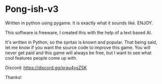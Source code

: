 # Pong-ish-v3
Written in python using pygame. It is exactly what it sounds like. ENJOY.


This software is freeware, I created this with the help of a text based AI.

It's written in Python, so the syntax is known and popular. That being said, let me know if you want the source code to improve this game. You will never get paid and this game will always be free, but I want to see what cool features people come up with.

Discord: https://discord.gg/prau4ysZSK

Thanks!
